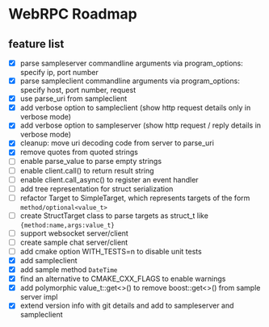# WebRPC Roadmap

## feature list

- [x] parse sampleserver commandline arguments via program_options: specify ip, port number
- [x] parse sampleclient commandline arguments via program_options: specify host, port number, request
- [x] use parse_uri from sampleclient
- [x] add verbose option to sampleclient (show http request details only in verbose mode)
- [x] add verbose option to sampleserver (show http request / reply details in verbose mode)
- [x] cleanup: move uri decoding code from server to parse_uri
- [x] remove quotes from quoted strings
- [ ] enable parse_value to parse empty strings
- [ ] enable client.call() to return result string
- [ ] enable client.call_async() to register an event handler
- [ ] add tree representation for struct serialization
- [ ] refactor Target to SimpleTarget, which represents targets of the form `method/optional<value_t>`
- [ ] create StructTarget class to parse targets as struct_t like `{method:name,args:value_t}`
- [ ] support websocket server/client
- [ ] create sample chat server/client
- [ ] add cmake option WITH_TESTS=n to disable unit tests
- [x] add sampleclient
- [x] add sample method `DateTime`
- [x] find an alternative to CMAKE_CXX_FLAGS to enable warnings
- [x] add polymorphic value_t::get<>() to remove boost::get<>() from sample server impl
- [x] extend version info with git details and add to sampleserver and sampleclient
